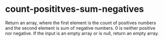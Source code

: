 # count-posititves-sum-negatives
Return an array, where the first element is the count of positives numbers and the second element is sum of negative numbers. 0 is neither positive nor negative. If the input is an empty array or is null, return an empty array.
